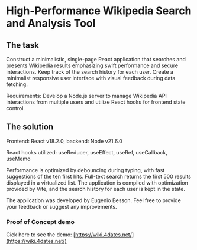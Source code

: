 # High-Performance Wikipedia Search and Analysis Tool

## The task

Construct a minimalistic, single-page React application that searches and presents Wikipedia results emphasizing swift performance and secure interactions. Keep track of the search history for each user. Create a minimalist responsive user interface with visual feedback during data fetching.

Requirements: Develop a Node.js server to manage Wikipedia API interactions from multiple users and utilize React hooks for frontend state control.

## The solution

Frontend: Reаct v18.2.0, backend: Node v21.6.0

React hooks utilized: useReducer, useEffect, useRef, useCallback, useMemo

Performance is optimized by debouncing during typing, with fast suggestions of the ten first hits. Full-text search returns the first 500 results displayed in a virtualized list. The application is compiled with optimization provided by Vite, and the search history for each user is kept in the state.

The application was developed by Eugenio Besson. Feel free to provide your feedback or suggest any improvements.

### Proof of Concept demo

Cick here to see the demo: [https://wiki.4dates.net/](https://wiki.4dates.net/)

